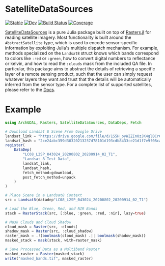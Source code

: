 # SatelliteDataSources

[![Stable](https://img.shields.io/badge/docs-stable-blue.svg)](https://JoshuaBillson.github.io/SatelliteDataSources.jl/stable/)
[![Dev](https://img.shields.io/badge/docs-dev-blue.svg)](https://JoshuaBillson.github.io/SatelliteDataSources.jl/dev/)
[![Build Status](https://github.com/JoshuaBillson/SatelliteDataSources.jl/actions/workflows/CI.yml/badge.svg?branch=main)](https://github.com/JoshuaBillson/SatelliteDataSources.jl/actions/workflows/CI.yml?query=branch%3Amain)
[![Coverage](https://codecov.io/gh/JoshuaBillson/SatelliteDataSources.jl/branch/main/graph/badge.svg)](https://codecov.io/gh/JoshuaBillson/SatelliteDataSources.jl)

[SatelliteDataSources](https://github.com/JoshuaBillson/SatelliteDataSources.jl) is a pure Julia package built on top of [Rasters.jl](https://github.com/rafaqz/Rasters.jl) for reading satellite imagery. Most functionality is built around the `AbstractSatellite` type, which is used to encode sensor-specific information by exploiting Julia's multiple dispatch mechanism. For example, methods specialized on the `Landsat8` struct knows which bands correspond to colors like `:red` or `:green`, how to convert digital numbers to reflectance or kelvin, and how to read the `:clouds` mask from the included QA file. In particular, this package aims to abstract the details of retrieving a specific layer of a remote sensing product, such that the user can simply request whatever layers they want and trust that the details will be automatically inferred from the sensor type. For a complete list of supported satellites, please refer to the [Docs](https://JoshuaBillson.github.io/SatelliteDataSources.jl/stable/).

# Example

```julia
using ArchGDAL, Rasters, SatelliteDataSources, DataDeps, Fetch

# Download Landsat 8 Scene From Google Drive
landsat_link = "https://drive.google.com/file/d/1S5H_oyWZZInOzJK4glBCr6LgXSADzhOV/view?usp=sharing"
landsat_hash = "2ce24abc359d30320213237d78101d193cdb8433ce21d1f7e9f08ca140cf5785"
register(
    DataDep(
        "LC08_L2SP_043024_20200802_20200914_02_T1", 
        "Landsat 8 Test Data", 
        landsat_link, 
        landsat_hash, 
        fetch_method=gdownload, 
        post_fetch_method=unpack
    )
)

# Place Scene in a Landsat8 Context
src = Landsat8(datadep"LC08_L2SP_043024_20200802_20200914_02_T1")

# Load the Blue, Green, Red, and NIR Bands
stack = RasterStack(src, [:blue, :green, :red, :nir], lazy=true)

# Mask Clouds and Cloud Shadow
cloud_mask = Raster(src, :clouds) 
shadow_mask = Raster(src, :cloud_shadow) 
raster_mask = .!(boolmask(cloud_mask) .|| boolmask(shadow_mask))
masked_stack = mask(stack, with=raster_mask)

# Save Processed Data as a Multiband Raster
masked_raster = Raster(masked_stack)
write("masked_bands.tif", masked_raster)
```
